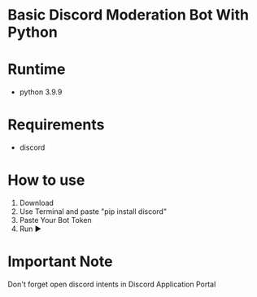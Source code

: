 # Basic Discord Moderation Bot With Python

# Runtime
- python 3.9.9

# Requirements
- discord

# How to use

1) Download
2) Use Terminal and paste "pip install discord"
3) Paste Your Bot Token
4) Run ▶

# Important Note

Don't forget open discord intents in Discord Application Portal
